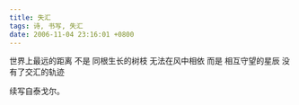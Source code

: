 ```yaml
---
title: 失汇
tags: 诗, 书写, 失汇
date: 2006-11-04 23:16:01 +0800
---
```



世界上最远的距离 不是 同根生长的树枝 无法在风中相依 而是 相互守望的星辰 没有了交汇的轨迹

续写自泰戈尔。

